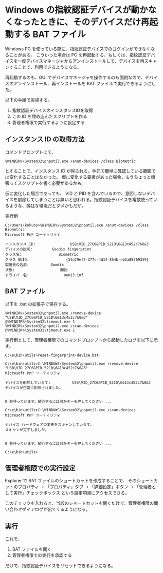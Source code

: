 # Windows の指紋認証デバイスが動かなくなったときに、そのデバイスだけ再起動する BAT ファイル

Windows PC を使っている際に、指紋認証デバイスでのログインができなくなることがある。
こういった場合は PC を再起動する、もしくは、指紋認証デバイスを一度デバイスマネージャからアンインストールして、デバイスを再スキャンすることで、利用できるようになる。

再起動するのも、GUI でデバイスマネージャを操作するのも面倒なので、デバイスのアンインストール、再インストールを BAT ファイルで実行できるようにした。

以下の手順で実施する。

1. 指紋認証デバイスのインスタンスIDを取得
2. この ID を埋め込んだスクリプトを作る
3. 管理者権限で実行するように設定する

## インスタンス ID の取得方法
コマンドプロンプトにて、
```
%WINDIR%\System32\pnputil.exe /enum-devices /class Biometric
```
とすることで、インスタンス ID が得られる。手元で簡単に確認している範囲では変化することはなかった。
仮に変化する要素があった場合、もうちょっと頑張ってスクリプトを書く必要があるかも。

仮に変化した場合であっても、 VID と PID を含んでいるので、意図しないデバイスを削除してしまうことは無いと思われる。指紋認証デバイスを複数使っているような、酔狂な環境だとダメかもだが。

実行例
```
C:\Users\kokubo>%WINDIR%\System32\pnputil.exe /enum-devices /class Biometric
Microsoft PnP ユーティリティ

インスタンス ID:                USB\VID_27C6&PID_521D\6&13c452c7&0&3
デバイスの説明:         Goodix fingerprint
クラス名:                 Biometric
クラス GUID:                 {53d29ef7-377c-4d14-864b-eb3a85769359}
製造元の名前:          Goodix
状態:                     開始
ドライバー名:                oem13.inf
```


## BAT ファイル

以下を .bat の拡張子で保存する。
```
%WINDIR%\System32\pnputil.exe /remove-device "USB\VID_27C6&PID_521D\6&13c452c7&0&3"
@%WINDIR%\System32\timeout.exe 1
%WINDIR%\System32\pnputil.exe /scan-devices
@%WINDIR%\System32\timeout.exe 1
```

実行例として、管理者権限でのコマンドプロンプトから起動したログを以下に示す。
```
C:\e\bin\utils>reset-fingerprint-device.bat

C:\e\bin\utils>C:\WINDOWS\System32\pnputil.exe /remove-device "USB\VID_27C6&PID_521D\6&13c452c7&0&3"
Microsoft PnP ユーティリティ

デバイスを削除しています:          USB\VID_27C6&PID_521D\6&13c452c7&0&3
デバイスが正常に削除されました。


0 秒待っています。続行するには何かキーを押してください ...

C:\e\bin\utils>C:\WINDOWS\System32\pnputil.exe /scan-devices
Microsoft PnP ユーティリティ

デバイス ハードウェアの変更をスキャンしています。
スキャンが完了しました。


0 秒待っています。続行するには何かキーを押してください ...

C:\e\bin\utils>
```

## 管理者権限での実行設定
Explorer で BAT ファイルのショートカットを作成することで、
そのショートカットのプロパティ -> 「プロパティ」タブ ->
「詳細設定」ボタン -> 「管理者として実行」チェックボックス という設定項目にアクセスできる。

このチェックを入れると、当該のショートカットを開くだけで、管理者権限の問い合わせダイアログが出てくるようになる。

## 実行
これで、
1. BAT ファイルを開く
2. 管理者権限での実行を承認する

だけで、指紋認証デバイスをリセットできるようになる。
